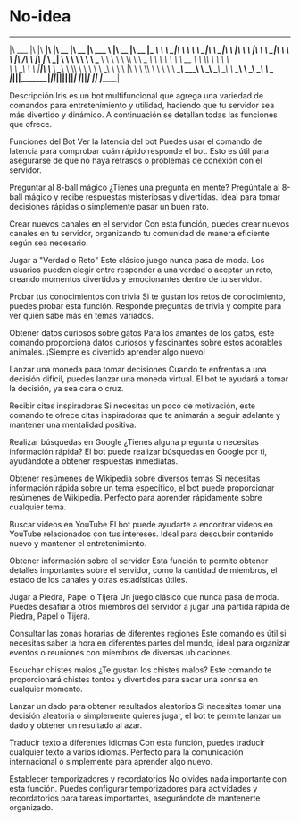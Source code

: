 # No-idea


 ________  ___  ________  ________  ________  ________  ________          ________  ________  _________   
|\   ___ \|\  \|\   ____\|\   ____\|\   __  \|\   __  \|\   ___ \        |\   __  \|\   __  \|\___   ___\ 
\ \  \_|\ \ \  \ \  \___|\ \  \___|\ \  \|\  \ \  \|\  \ \  \_|\ \       \ \  \|\ /\ \  \|\  \|___ \  \_| 
 \ \  \ \\ \ \  \ \_____  \ \  \    \ \  \\\  \ \   _  _\ \  \ \\ \       \ \   __  \ \  \\\  \   \ \  \  
  \ \  \_\\ \ \  \|____|\  \ \  \____\ \  \\\  \ \  \\  \\ \  \_\\ \       \ \  \|\  \ \  \\\  \   \ \  \ 
   \ \_______\ \__\____\_\  \ \_______\ \_______\ \__\\ _\\ \_______\       \ \_______\ \_______\   \ \__\
    \|_______|\|__|\_________\|_______|\|_______|\|__|\|__|\|_______|        \|_______|\|_______|    \|__|
                  \|_________|                                                                            
                                                                                                          
Descripción
Iris es un bot multifuncional que agrega una variedad de comandos para entretenimiento y utilidad, haciendo que tu servidor sea más divertido y dinámico. A continuación se detallan todas las funciones que ofrece.

Funciones del Bot
Ver la latencia del bot
Puedes usar el comando de latencia para comprobar cuán rápido responde el bot. Esto es útil para asegurarse de que no haya retrasos o problemas de conexión con el servidor.

Preguntar al 8-ball mágico
¿Tienes una pregunta en mente? Pregúntale al 8-ball mágico y recibe respuestas misteriosas y divertidas. Ideal para tomar decisiones rápidas o simplemente pasar un buen rato.

Crear nuevos canales en el servidor
Con esta función, puedes crear nuevos canales en tu servidor, organizando tu comunidad de manera eficiente según sea necesario.

Jugar a "Verdad o Reto"
Este clásico juego nunca pasa de moda. Los usuarios pueden elegir entre responder a una verdad o aceptar un reto, creando momentos divertidos y emocionantes dentro de tu servidor.

Probar tus conocimientos con trivia
Si te gustan los retos de conocimiento, puedes probar esta función. Responde preguntas de trivia y compite para ver quién sabe más en temas variados.

Obtener datos curiosos sobre gatos
Para los amantes de los gatos, este comando proporciona datos curiosos y fascinantes sobre estos adorables animales. ¡Siempre es divertido aprender algo nuevo!

Lanzar una moneda para tomar decisiones
Cuando te enfrentas a una decisión difícil, puedes lanzar una moneda virtual. El bot te ayudará a tomar la decisión, ya sea cara o cruz.

Recibir citas inspiradoras
Si necesitas un poco de motivación, este comando te ofrece citas inspiradoras que te animarán a seguir adelante y mantener una mentalidad positiva.

Realizar búsquedas en Google
¿Tienes alguna pregunta o necesitas información rápida? El bot puede realizar búsquedas en Google por ti, ayudándote a obtener respuestas inmediatas.

Obtener resúmenes de Wikipedia sobre diversos temas
Si necesitas información rápida sobre un tema específico, el bot puede proporcionar resúmenes de Wikipedia. Perfecto para aprender rápidamente sobre cualquier tema.

Buscar videos en YouTube
El bot puede ayudarte a encontrar videos en YouTube relacionados con tus intereses. Ideal para descubrir contenido nuevo y mantener el entretenimiento.

Obtener información sobre el servidor
Esta función te permite obtener detalles importantes sobre el servidor, como la cantidad de miembros, el estado de los canales y otras estadísticas útiles.

Jugar a Piedra, Papel o Tijera
Un juego clásico que nunca pasa de moda. Puedes desafiar a otros miembros del servidor a jugar una partida rápida de Piedra, Papel o Tijera.

Consultar las zonas horarias de diferentes regiones
Este comando es útil si necesitas saber la hora en diferentes partes del mundo, ideal para organizar eventos o reuniones con miembros de diversas ubicaciones.

Escuchar chistes malos
¿Te gustan los chistes malos? Este comando te proporcionará chistes tontos y divertidos para sacar una sonrisa en cualquier momento.

Lanzar un dado para obtener resultados aleatorios
Si necesitas tomar una decisión aleatoria o simplemente quieres jugar, el bot te permite lanzar un dado y obtener un resultado al azar.

Traducir texto a diferentes idiomas
Con esta función, puedes traducir cualquier texto a varios idiomas. Perfecto para la comunicación internacional o simplemente para aprender algo nuevo.

Establecer temporizadores y recordatorios
No olvides nada importante con esta función. Puedes configurar temporizadores para actividades y recordatorios para tareas importantes, asegurándote de mantenerte organizado.

  
